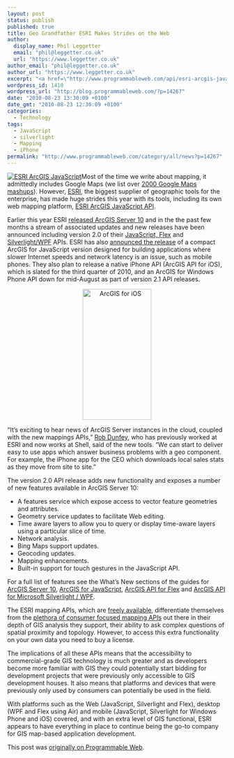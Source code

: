 ```yaml
---
layout: post
status: publish
published: true
title: Geo Grandfather ESRI Makes Strides on the Web
author:
  display_name: Phil Leggetter
  email: "phil@leggetter.co.uk"
  url: "https://www.leggetter.co.uk"
author_email: "phil@leggetter.co.uk"
author_url: "https://www.leggetter.co.uk"
excerpt: "<a href=\"http://www.programmableweb.com/api/esri-arcgis-javascript\"><img src=\"http://www.programmableweb.com/images/apis/at869.png\" alt=\"ESRI ArcGIS JavaScript\" class=\"imgRight\" /></a>Most of the time we write about mapping, it admittedly includes Google Maps (we list over <a href=\"http://www.programmableweb.com/api/google-maps/mashups\">2000 Google Maps mashups</a>). However, <a href=\"http://esri.com/\">ESRI</a>, the biggest supplier of geographic tools for the enterprise, has made huge strides this year with its tools, including its own web mapping platform, <a href=\"http://www.programmableweb.com/api/esri-arcgis-javascript\">ESRI ArcGIS JavaScript API</a>."
wordpress_id: 1410
wordpress_url: "http://blog.programmableweb.com/?p=14267"
date: "2010-08-23 13:30:09 +0100"
date_gmt: "2010-08-23 12:30:09 +0100"
categories:
  - Technology
tags:
  - JavaScript
  - silverlight
  - Mapping
  - iPhone
permalink: "http://www.programmableweb.com/category/all/news?p=14267"
---
```


<p><a href="http://www.programmableweb.com/api/esri-arcgis-javascript"><img src="http://www.programmableweb.com/images/apis/at869.png" alt="ESRI ArcGIS JavaScript" class="imgRight" /></a>Most of the time we write about mapping, it admittedly includes Google Maps (we list over <a href="http://www.programmableweb.com/api/google-maps/mashups">2000 Google Maps mashups</a>). However, <a href="http://esri.com/">ESRI</a>, the biggest supplier of geographic tools for the enterprise, has made huge strides this year with its tools, including its own web mapping platform, <a href="http://www.programmableweb.com/api/esri-arcgis-javascript">ESRI ArcGIS JavaScript API</a>.</p>
<p>Earlier this year ESRI <a href="http://www.esri.com/news/releases/10_2qtr/arcgis10-download.html">released ArcGIS Server 10</a> and in the the past few months a stream of associated updates and new releases have been announced including version 2.0 of their <a href="http://blogs.esri.com/Dev/blogs/arcgisserver/archive/2010/06/29/ArcGIS-APIs-for-JavaScript-and-Flex_3A00_-Version-2.0-now-final_2100_.aspx">JavaScript, Flex</a> and <a href="http://blogs.esri.com/Dev/blogs/silverlightwpf/">Silverlight/WPF</a> APIs. ESRI has also <a href="http://blogs.esri.com/Dev/blogs/arcgisserver/archive/2010/08/02/Build-applications-for-iOS-using-the-ArcGIS-API-for-Javascript.aspx">announced the release</a> of a compact ArcGIS for JavaScript version designed for building applications where slower Internet speeds and network latency is an issue, such as mobile phones. They also plan to release a native iPhone API (ArcGIS API for iOS), which is slated for the third quarter of 2010, and an ArcGIS for Windows Phone API down for mid-August as part of version 2.1 API releases.</p>
<p style="text-align: center; margin-top: 10px;">
<a href="http://www.programmableweb.com/api/esri-arcgis-javascript"><img src="http://blog.programmableweb.com/wp-content/arcgis-ios1-158x300.jpg" alt="ArcGIS for iOS" title="ArcGIS for iOS" width="158" height="300"/></a></p>
<p>&#8220;It&#8217;s exciting to hear news of ArcGIS Server instances in the cloud, coupled with the new mappings APIs,&#8221; <a href="http://gisconsultancy.com/blog/about">Rob Dunfey</a>, who has previously worked at ESRI and now works at Shell, said of the new tools. &#8220;We can start to deliver easy to use apps which answer business problems with a geo component. For example, the iPhone app for the CEO which downloads local sales stats as they move from site to site.&#8221;</p>
<p>The version 2.0 API release adds new functionality and exposes a number of new features available in ArcGIS Server 10:</p>
<ul>
<li>A features service which expose access to vector feature geometries and attributes.</li>
<li>Geometry service updates to facilitate Web editing.</li>
<li>Time aware layers to allow you to query or display time-aware layers using a particular slice of time.</li>
<li>Network analysis.</li>
<li>Bing Maps support updates.</li>
<li>Geocoding updates.</li>
<li>Mapping enhancements.</li>
<li>Built-in support for touch gestures in the JavaScript API.</li>
</ul>
<p>For a full list of features see the What&#8217;s New sections of the guides for <a href="http://help.arcgis.com/en/arcgisserver/10.0/help/arcgis_server_dotnet_help/index.html#//00930000000m000000.htm">ArcGIS Server 10</a>, <a href="http://help.arcgis.com/en/webapi/javascript/arcgis/help/jshelp_start.htm#jshelp/new_v20.htm">ArcGIS for JavaScript</a>, <a href="http://help.arcgis.com/en/webapi/flex/help/index.html#whats_new.htm%20">ArcGIS API for Flex</a> and <a href="http://help.arcgis.com/en/webapi/silverlight/help/?Whats_new.htm">ArcGIS API for Microsoft Silverlight / WPF</a>.</p>
<p>The ESRI mapping APIs, which are <a href="http://blog.programmableweb.com/2009/07/31/is-free-enough-for-esri-to-gain-web-mapping-traction/">freely available</a>, differentiate themselves from the <a href="http://www.programmableweb.com/apitag/mapping">plethora of consumer focused mapping APIs</a> out there in their depth of GIS analysis they support, their ability to ask complex questions of spatial proximity and topology. However, to access this extra functionality on your own data you need to buy a license.</p>
<p>The implications of all these APIs means that the accessibility to commercial-grade GIS technology is much greater and as developers become more familiar with GIS they could potentially start bidding for development projects that were previously only accessible to GIS development houses. It also means that platforms and devices that were previously only used by consumers can potentially be used in the field.</p>
<p>With platforms such as the Web (JavaScript, Silverlight and Flex), desktop (WPF and Flex using Air) and mobile (JavaScript, Silverlight for Windows Phone and iOS) covered, and with an extra level of GIS functional, ESRI appears to have everything in place to continue being the go-to company for GIS map-based application development.</p>
<p>This post was <a href="http://blog.programmableweb.com/2010/08/23/geo-grandfather-esri-makes-strides-on-the-web/">originally on Programmable Web</a>.</p>
